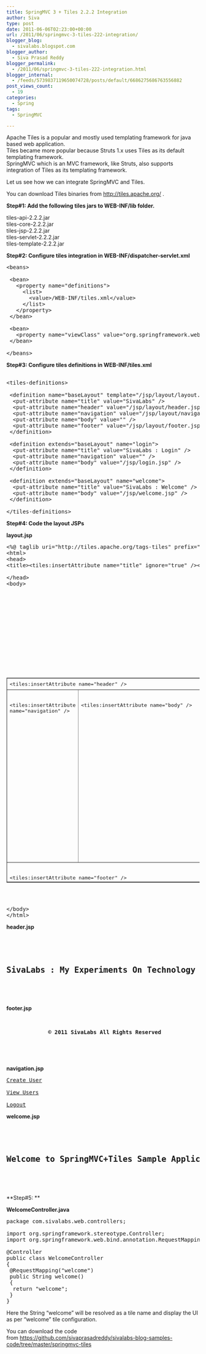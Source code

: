```yaml
---
title: SpringMVC 3 + Tiles 2.2.2 Integration
author: Siva
type: post
date: 2011-06-06T02:23:00+00:00
url: /2011/06/springmvc-3-tiles-222-integration/
blogger_blog:
  - sivalabs.blogspot.com
blogger_author:
  - Siva Prasad Reddy
blogger_permalink:
  - /2011/06/springmvc-3-tiles-222-integration.html
blogger_internal:
  - /feeds/5739837119650074728/posts/default/6686275686763556882
post_views_count:
  - 19
categories:
  - Spring
tags:
  - SpringMVC

---
```

Apache Tiles is a popular and mostly used templating framework for java based web application.   
Tiles became more popular because Struts 1.x uses Tiles as its default templating framework.  
SpringMVC which is an MVC framework, like Struts, also supports integration of Tiles as its templating framework.

Let us see how we can integrate SpringMVC and Tiles.

You can download Tiles binaries from http://tiles.apache.org/ .

**Step#1: Add the following tiles jars to WEB-INF/lib folder.**

tiles-api-2.2.2.jar  
tiles-core-2.2.2.jar  
tiles-jsp-2.2.2.jar  
tiles-servlet-2.2.2.jar  
tiles-template-2.2.2.jar

**Step#2: Configure tiles integration in WEB-INF/dispatcher-servlet.xml**

<pre>&lt;beans><br /><br /> &lt;bean><br />   &lt;property name="definitions"><br />     &lt;list><br />       &lt;value>/WEB-INF/tiles.xml&lt;/value><br />     &lt;/list><br />   &lt;/property><br /> &lt;/bean><br /><br /> &lt;bean><br />   &lt;property name="viewClass" value="org.springframework.web.servlet.view.tiles2.TilesView"/&gt;<br /> &lt;/bean> <br /><br />&lt;/beans><br /></pre>

**Step#3: Configure tiles definitions in WEB-INF/tiles.xml**

<pre><br />&lt;tiles-definitions><br /><br /> &lt;definition name="baseLayout" template="/jsp/layout/layout.jsp"><br />  &lt;put-attribute name="title" value="SivaLabs" /&gt;<br />  &lt;put-attribute name="header" value="/jsp/layout/header.jsp" /&gt;<br />  &lt;put-attribute name="navigation" value="/jsp/layout/navigation.jsp" /&gt;<br />  &lt;put-attribute name="body" value="" /&gt;<br />  &lt;put-attribute name="footer" value="/jsp/layout/footer.jsp" /&gt;<br /> &lt;/definition><br /> <br /> &lt;definition extends="baseLayout" name="login"><br />  &lt;put-attribute name="title" value="SivaLabs : Login" /&gt;<br />  &lt;put-attribute name="navigation" value="" /&gt;<br />  &lt;put-attribute name="body" value="/jsp/login.jsp" /&gt;<br /> &lt;/definition><br />  <br /> &lt;definition extends="baseLayout" name="welcome"><br />  &lt;put-attribute name="title" value="SivaLabs : Welcome" /&gt;<br />  &lt;put-attribute name="body" value="/jsp/welcome.jsp" /&gt;<br /> &lt;/definition><br />  <br />&lt;/tiles-definitions><br /></pre>

**Step#4: Code the layout JSPs**

**layout.jsp**

<pre>&lt;%@ taglib uri="http://tiles.apache.org/tags-tiles" prefix="tiles"%&gt;<br />&lt;html&gt;<br />&lt;head&gt;<br />&lt;title&gt;&lt;tiles:insertAttribute name="title" ignore="true" /&gt;&lt;/title&gt;<br /><br />&lt;/head&gt;<br />&lt;body&gt;<br /><br />

<table  class=" table table-hover" align="center" border="1" cellpadding="2" cellspacing="2" style="border-collapse: collapse; width: 800px;">
  <br />
  
  <tr>
    <br />        
    
    <td colspan="2" height="30">
      &lt;tiles:insertAttribute name="header" /&gt;
    </td>
    
    <br />    
  </tr>
  
  <br />
  
  <tr>
    <br />        
    
    <td height="450" valign="top" width="150">
      <br /><br />&lt;tiles:insertAttribute name="navigation" /&gt;
    </td>
    
    <br />        
    
    <td valign="top" width="650">
      <br /><br />&lt;tiles:insertAttribute name="body" /&gt;
    </td>
    
    <br />    
  </tr>
  
  <br />
  
  <tr>
    <br />        
    
    <td colspan="2" height="30">
      <br /><br />&lt;tiles:insertAttribute name="footer" /&gt;
    </td>
    
    <br />    
  </tr>
  
  <br />
</table>

<br />&lt;/body&gt;<br />&lt;/html&gt;<br /></pre>

**header.jsp**

<pre><h2>
  <br />SivaLabs : My Experiments On Technology
</h2>

<br /></pre>

**footer.jsp**

<pre><center>
  <br /> <b>© 2011 SivaLabs All Rights Reserved</b><br />
</center>

<br /></pre>

**navigation.jsp**

<pre><a href="http://www.blogger.com/createUser.do">Create User</a><br /><br /><a href="http://www.blogger.com/listUsers.do">View Users</a><br /><br /><a href="http://www.blogger.com/logout.do">Logout</a></pre>

**welcome.jsp**

<pre><h2>
  <br />Welcome to SpringMVC+Tiles Sample Application 
</h2>

<br /></pre>

**Step#5: **

**WelcomeController.java**

<pre>package com.sivalabs.web.controllers;<br /><br />import org.springframework.stereotype.Controller;<br />import org.springframework.web.bind.annotation.RequestMapping;<br /><br />@Controller<br />public class WelcomeController<br />{<br /> @RequestMapping("welcome")<br /> public String welcome()<br /> {<br />  return "welcome";<br /> }<br />}<br /></pre>

Here the String &#8220;welcome&#8221; will be resolved as a tile name and display the UI as per &#8220;welcome&#8221; tile configuration.

You can download the code from&nbsp;<https://github.com/sivaprasadreddy/sivalabs-blog-samples-code/tree/master/springmvc-tiles>